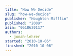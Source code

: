 ```yaml
---
title: "How We Decide"
slug: "how-we-decide"
publisher: "Houghton Mifflin"
published: "2009"
asin: "0618620117"
authors:
  - jonah-lehrer
started: "2010-10-06"
finished: "2010-10-06"
---
```

